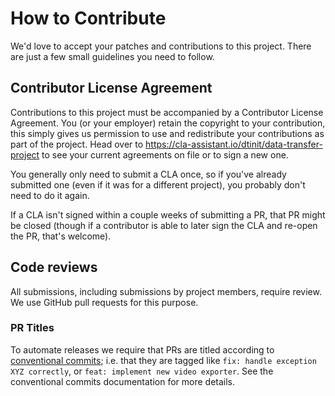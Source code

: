 # How to Contribute

We'd love to accept your patches and contributions to this project. There are
just a few small guidelines you need to follow.

## Contributor License Agreement

Contributions to this project must be accompanied by a Contributor License
Agreement. You (or your employer) retain the copyright to your contribution,
this simply gives us permission to use and redistribute your contributions as
part of the project. Head over to <https://cla-assistant.io/dtinit/data-transfer-project> to see
your current agreements on file or to sign a new one.

You generally only need to submit a CLA once, so if you've already submitted one
(even if it was for a different project), you probably don't need to do it
again.

If a CLA isn't signed within a couple weeks of submitting a PR, that PR might be
closed (though if a contributor is able to later sign the CLA and re-open the PR,
that's welcome).

## Code reviews

All submissions, including submissions by project members, require review. We
use GitHub pull requests for this purpose.

### PR Titles

To automate releases we require that PRs are titled according to
[conventional commits](https://conventionalcommits.org); i.e. that they
are tagged like `fix: handle exception XYZ correctly`, or
`feat: implement new video exporter`. See the conventional commits documentation
for more details.
